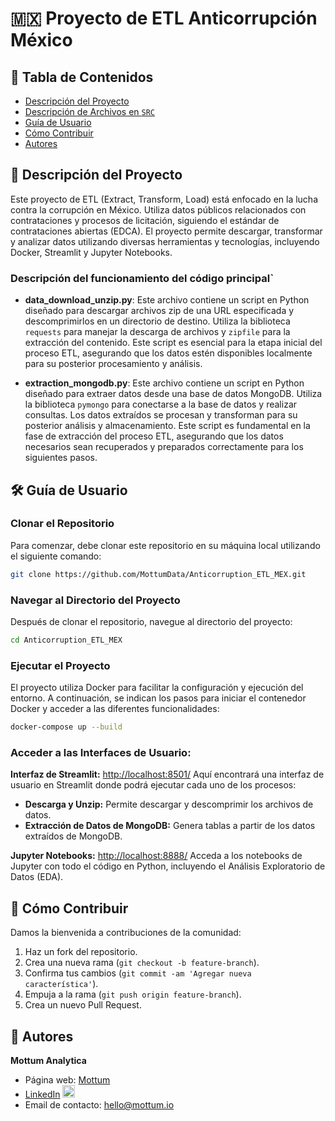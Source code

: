 # 🇲🇽 Proyecto de ETL Anticorrupción México 

## 📑 Tabla de Contenidos
- [Descripción del Proyecto](#📖-descripción-del-proyecto)
- [Descripción de Archivos en `SRC`](#descripción-de-archivos-en-src)
- [Guía de Usuario](#🛠️-guía-de-usuario)
- [Cómo Contribuir](#🌟-cómo-contribuir)
- [Autores](#👥-autores)

## 📖 Descripción del Proyecto
Este proyecto de ETL (Extract, Transform, Load) está enfocado en la lucha contra la corrupción en México. Utiliza datos públicos relacionados con contrataciones y procesos de licitación, siguiendo el estándar de contrataciones abiertas (EDCA). El proyecto permite descargar, transformar y analizar datos utilizando diversas herramientas y tecnologías, incluyendo Docker, Streamlit y Jupyter Notebooks.

### Descripción del funcionamiento del código principal`
- **data_download_unzip.py**: Este archivo contiene un script en Python diseñado para descargar archivos zip de una URL especificada y descomprimirlos en un directorio de destino. Utiliza la biblioteca `requests` para manejar la descarga de archivos y `zipfile` para la extracción del contenido. Este script es esencial para la etapa inicial del proceso ETL, asegurando que los datos estén disponibles localmente para su posterior procesamiento y análisis.

- **extraction_mongodb.py**: Este archivo contiene un script en Python diseñado para extraer datos desde una base de datos MongoDB. Utiliza la biblioteca `pymongo` para conectarse a la base de datos y realizar consultas. Los datos extraídos se procesan y transforman para su posterior análisis y almacenamiento. Este script es fundamental en la fase de extracción del proceso ETL, asegurando que los datos necesarios sean recuperados y preparados correctamente para los siguientes pasos.

## 🛠️ Guía de Usuario

### Clonar el Repositorio
Para comenzar, debe clonar este repositorio en su máquina local utilizando el siguiente comando:

```bash 
git clone https://github.com/MottumData/Anticorruption_ETL_MEX.git
```
### Navegar al Directorio del Proyecto
Después de clonar el repositorio, navegue al directorio del proyecto:

```bash
cd Anticorruption_ETL_MEX
```

### Ejecutar el Proyecto
El proyecto utiliza Docker para facilitar la configuración y ejecución del entorno. A continuación, se indican los pasos para iniciar el contenedor Docker y acceder a las diferentes funcionalidades:

```bash
docker-compose up --build
```

### Acceder a las Interfaces de Usuario:
**Interfaz de Streamlit:** [http://localhost:8501/](http://localhost:8501/)
Aquí encontrará una interfaz de usuario en Streamlit donde podrá ejecutar cada uno de los procesos:

- **Descarga y Unzip:** Permite descargar y descomprimir los archivos de datos.
- **Extracción de Datos de MongoDB:** Genera tablas a partir de los datos extraídos de MongoDB.

**Jupyter Notebooks:** [http://localhost:8888/](http://localhost:8888/)
Acceda a los notebooks de Jupyter con todo el código en Python, incluyendo el Análisis Exploratorio de Datos (EDA).

## 🌟 Cómo Contribuir

Damos la bienvenida a contribuciones de la comunidad:

1. Haz un fork del repositorio.
2. Crea una nueva rama (`git checkout -b feature-branch`).
3. Confirma tus cambios (`git commit -am 'Agregar nueva característica'`).
4. Empuja a la rama (`git push origin feature-branch`).
5. Crea un nuevo Pull Request.

## 👥 Autores

**Mottum Analytica**

- Página web: [Mottum](https://mottum.io/)
- [LinkedIn](https://www.linkedin.com/company/mottum/) <img src="https://cdn-icons-png.flaticon.com/512/174/174857.png" width="20" height="20">
- Email de contacto: hello@mottum.io

